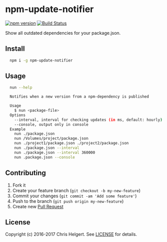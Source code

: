 # npm-update-notifier

[![npm version](https://badge.fury.io/js/npm-update-notifier.svg)](https://badge.fury.io/js/npm-update-notifier) [![Build Status](https://travis-ci.org/chrishelgert/npm-update-notifier.svg?branch=master)](https://travis-ci.org/chrishelgert/npm-update-notifier)

Show all outdated dependencies for your package.json.

## Install

```bash
  npm i -g npm-update-notifier
```

## Usage

```bash
  nun --help

  Notifies when a new version from a npm-dependency is published

  Usage
    $ nun <package-file>
  Options
    --interval, interval for checking updates (in ms, default: hourly)
    --console, output only in console
  Example
    nun ./package.json
    nun /Volumes/project/package.json
    nun ./project1/package.json ./project2/package.json
    nun ./package.json --interval
    nun ./package.json --interval 360000
    nun .package.json --console
```

## Contributing

1. Fork it
2. Create your feature branch (`git checkout -b my-new-feature`)
3. Commit your changes (`git commit -am 'Add some feature'`)
4. Push to the branch (`git push origin my-new-feature`)
5. Create new [Pull Request](../../pull/new/master)

## License

Copyright (c) 2016-2017 Chris Helgert. See [LICENSE](./LICENSE) for details.
